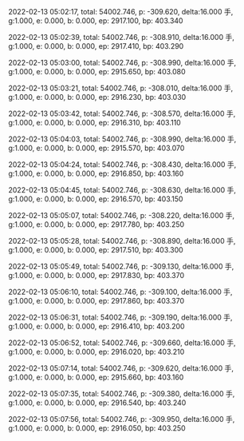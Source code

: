 2022-02-13 05:02:17, total: 54002.746, p: -309.620, delta:16.000 手, g:1.000, e: 0.000, b: 0.000, ep: 2917.100, bp: 403.340

2022-02-13 05:02:39, total: 54002.746, p: -308.910, delta:16.000 手, g:1.000, e: 0.000, b: 0.000, ep: 2917.410, bp: 403.290

2022-02-13 05:03:00, total: 54002.746, p: -308.990, delta:16.000 手, g:1.000, e: 0.000, b: 0.000, ep: 2915.650, bp: 403.080

2022-02-13 05:03:21, total: 54002.746, p: -308.010, delta:16.000 手, g:1.000, e: 0.000, b: 0.000, ep: 2916.230, bp: 403.030

2022-02-13 05:03:42, total: 54002.746, p: -308.570, delta:16.000 手, g:1.000, e: 0.000, b: 0.000, ep: 2916.310, bp: 403.110

2022-02-13 05:04:03, total: 54002.746, p: -308.990, delta:16.000 手, g:1.000, e: 0.000, b: 0.000, ep: 2915.570, bp: 403.070

2022-02-13 05:04:24, total: 54002.746, p: -308.430, delta:16.000 手, g:1.000, e: 0.000, b: 0.000, ep: 2916.850, bp: 403.160

2022-02-13 05:04:45, total: 54002.746, p: -308.630, delta:16.000 手, g:1.000, e: 0.000, b: 0.000, ep: 2916.570, bp: 403.150

2022-02-13 05:05:07, total: 54002.746, p: -308.220, delta:16.000 手, g:1.000, e: 0.000, b: 0.000, ep: 2917.780, bp: 403.250

2022-02-13 05:05:28, total: 54002.746, p: -308.890, delta:16.000 手, g:1.000, e: 0.000, b: 0.000, ep: 2917.510, bp: 403.300

2022-02-13 05:05:49, total: 54002.746, p: -309.130, delta:16.000 手, g:1.000, e: 0.000, b: 0.000, ep: 2917.830, bp: 403.370

2022-02-13 05:06:10, total: 54002.746, p: -309.100, delta:16.000 手, g:1.000, e: 0.000, b: 0.000, ep: 2917.860, bp: 403.370

2022-02-13 05:06:31, total: 54002.746, p: -309.190, delta:16.000 手, g:1.000, e: 0.000, b: 0.000, ep: 2916.410, bp: 403.200

2022-02-13 05:06:52, total: 54002.746, p: -309.660, delta:16.000 手, g:1.000, e: 0.000, b: 0.000, ep: 2916.020, bp: 403.210

2022-02-13 05:07:14, total: 54002.746, p: -309.620, delta:16.000 手, g:1.000, e: 0.000, b: 0.000, ep: 2915.660, bp: 403.160

2022-02-13 05:07:35, total: 54002.746, p: -309.380, delta:16.000 手, g:1.000, e: 0.000, b: 0.000, ep: 2916.540, bp: 403.240

2022-02-13 05:07:56, total: 54002.746, p: -309.950, delta:16.000 手, g:1.000, e: 0.000, b: 0.000, ep: 2916.050, bp: 403.250